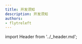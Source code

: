 ```yaml
---
title: 开发须知
description: 开发须知
authors:
- flytreleft
---
```


import Header from '../_header.md';

<Header />


